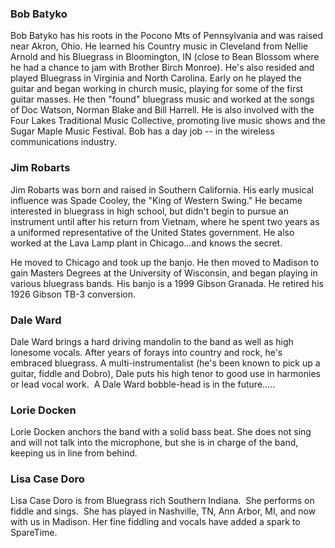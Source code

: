 ### Bob Batyko

Bob Batyko has his roots in the Pocono Mts of Pennsylvania and was raised near Akron, Ohio. He learned his Country music in Cleveland from Nellie Arnold and his Bluegrass in Bloomington, IN (close to Bean Blossom where he had a chance to jam with Brother Birch Monroe). He's also resided and played Bluegrass in Virginia and North Carolina. Early on he played the guitar and began working in church music, playing for some of the first guitar masses. He then "found" bluegrass music and worked at the songs of Doc Watson, Norman Blake and Bill Harrell. He is also involved with the Four Lakes Traditional Music Collective, promoting live music shows and the Sugar Maple Music Festival. Bob has a day job -- in the wireless communications industry.

### Jim Robarts

Jim Robarts was born and raised in Southern California. His early musical influence was Spade Cooley, the "King of Western Swing." He became interested in bluegrass in high school, but didn't begin to pursue an instrument until after his return from Vietnam, where he spent two years as a uniformed representative of the United States government. He also worked at the Lava Lamp plant in Chicago...and knows the secret.

He moved to Chicago and took up the banjo. He then moved to Madison to gain Masters Degrees at the University of Wisconsin, and began playing in various bluegrass bands. His banjo is a 1999 Gibson Granada. He retired his 1926 Gibson TB-3 conversion.

### Dale Ward

Dale Ward brings a hard driving mandolin to the band as well as high lonesome vocals. After years of forays into country and rock, he's embraced bluegrass. A multi-instrumentalist (he's been known to pick up a guitar, fiddle and Dobro), Dale puts his high tenor to good use in harmonies or lead vocal work.  A Dale Ward bobble-head is in the future.....

### Lorie Docken

Lorie Docken anchors the band with a solid bass beat. She does not sing and will not talk into the microphone, but she is in charge of the band, keeping us in line from behind.

### Lisa Case Doro

Lisa Case Doro is from Bluegrass rich Southern Indiana.  She performs on  fiddle and sings.  She has played in Nashville, TN, Ann Arbor, MI, and now with us in Madison. Her fine fiddling and vocals have added a spark to SpareTime.
